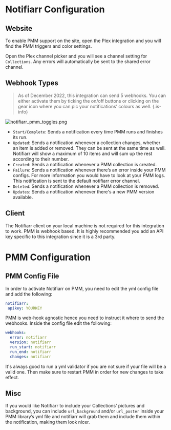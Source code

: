 # Notifiarr Configuration

## Website

To enable PMM support on the site, open the Plex integration and you will find the PMM triggers and color settings.

Open the Plex channel picker and you will see a channel setting for `Collections`. Any errors will automatically be sent to the shared error channel.

## Webhook Types

> As of December 2022, this integration can send 5 webhooks. You can either activate them by ticking the on/off buttons or clicking on the gear icon where you can pic your notifications’ colours as well. {.is-info}

![notifiarr_pmm_toggles.png](/plexmetamanger/notifiarr_pmm_toggles.png)

- `Start/Complete`: Sends a notification every time PMM runs and finishes its run.
- `Updated`: Sends a notification whenever a collection changes, whether an item is added or removed. They can be sent at the same time as well. Notifiarr will show a maximum of 10 items and will sum up the rest according to their number.
- `Created`: Sends a notification whenever a PMM collection is created.
- `Failure`: Sends a notification whenever there’s an error inside your PMM configs. For more information you would have to look at your PMM logs. This notification is sent to the default notifiarr error channel.
- `Deleted`: Sends a notification whenever a PMM collection is removed.
- `Updates`: Sends a notification whenever there's a new PMM version available.

## Client

The Notifiarr client on your local machine is not required for this integration to work. PMM is webhook based.  It is highly recommended you add an API key specific to this integration since it is a 3rd party.

# PMM Configuration

## PMM Config File

In order to activate Notifiarr on PMM, you need to edit the yml config file and add the following:

```yml
notifiarr:
 apikey: YOURKEY
```

PMM is web-hook agnostic hence you need to instruct it where to send the webhooks. Inside the config file edit the following:


```yml
webhooks:
  error: notifiarr
  version: notifiarr
  run_start: notifiarr
  run_end: notifiarr
  changes: notifiarr
```

It's always good to run a yml validator if you are not sure if your file will be a valid one. Then make sure to restart PMM in order for new changes to take effect.

## Misc

If you would like Notifiarr to include your Collections’ pictures and background, you can include `url_background` and/or `url_poster` inside your PMM library’s yml file and notifiarr will grab them and include them within the notification, making them look nicer.
